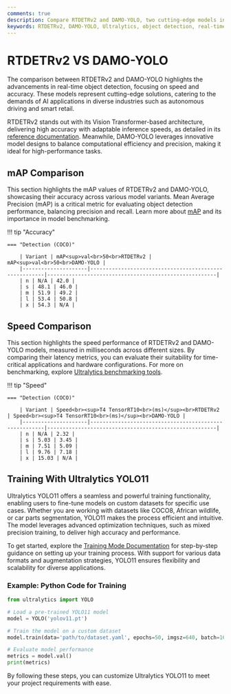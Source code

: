 ```yaml
---
comments: true
description: Compare RTDETRv2 and DAMO-YOLO, two cutting-edge models in real-time object detection and computer vision. Explore their performance, features, and capabilities for real-time AI and edge AI applications. Learn how these models excel in advanced scenarios and redefine the benchmarks for object detection tasks.
keywords: RTDETRv2, DAMO-YOLO, Ultralytics, object detection, real-time AI, edge AI, computer vision, real-time detection, AI models comparison
---
```


# RTDETRv2 VS DAMO-YOLO

The comparison between RTDETRv2 and DAMO-YOLO highlights the advancements in real-time object detection, focusing on speed and accuracy. These models represent cutting-edge solutions, catering to the demands of AI applications in diverse industries such as autonomous driving and smart retail.

RTDETRv2 stands out with its Vision Transformer-based architecture, delivering high accuracy with adaptable inference speeds, as detailed in its [reference documentation](https://docs.ultralytics.com/reference/models/rtdetr/model/). Meanwhile, DAMO-YOLO leverages innovative model designs to balance computational efficiency and precision, making it ideal for high-performance tasks.


## mAP Comparison

This section highlights the mAP values of RTDETRv2 and DAMO-YOLO, showcasing their accuracy across various model variants. Mean Average Precision (mAP) is a critical metric for evaluating object detection performance, balancing precision and recall. Learn more about [mAP](https://www.ultralytics.com/glossary/mean-average-precision-map) and its importance in model benchmarking.


!!! tip "Accuracy"

	=== "Detection (COCO)"

		| Variant | mAP<sup>val<br>50<br>RTDETRv2 | mAP<sup>val<br>50<br>DAMO-YOLO |
		|---------------------|-------------------------------------------------------|-------------------------------------------------------|
		| n | N/A | 42.0 |
		| s | 48.1 | 46.0 |
		| m | 51.9 | 49.2 |
		| l | 53.4 | 50.8 |
		| x | 54.3 | N/A |
		

## Speed Comparison

This section highlights the speed performance of RTDETRv2 and DAMO-YOLO models, measured in milliseconds across different sizes. By comparing their latency metrics, you can evaluate their suitability for time-critical applications and hardware configurations. For more on benchmarking, explore [Ultralytics benchmarking tools](https://docs.ultralytics.com/reference/utils/benchmarks/).


!!! tip "Speed"

	=== "Detection (COCO)"

		| Variant | Speed<br><sup>T4 TensorRT10<br>(ms)</sup><br>RTDETRv2 | Speed<br><sup>T4 TensorRT10<br>(ms)</sup><br>DAMO-YOLO |
		|---------------------|-------------------------------------------------------|-------------------------------------------------------|
		| n | N/A | 2.32 |
		| s | 5.03 | 3.45 |
		| m | 7.51 | 5.09 |
		| l | 9.76 | 7.18 |
		| x | 15.03 | N/A |

## Training With Ultralytics YOLO11

Ultralytics YOLO11 offers a seamless and powerful training functionality, enabling users to fine-tune models on custom datasets for specific use cases. Whether you are working with datasets like COCO8, African wildlife, or car parts segmentation, YOLO11 makes the process efficient and intuitive. The model leverages advanced optimization techniques, such as mixed precision training, to deliver high accuracy and performance.

To get started, explore the [Training Mode Documentation](https://docs.ultralytics.com/modes/train/) for step-by-step guidance on setting up your training process. With support for various data formats and augmentation strategies, YOLO11 ensures flexibility and scalability for diverse applications.

### Example: Python Code for Training

```python
from ultralytics import YOLO

# Load a pre-trained YOLO11 model
model = YOLO('yolov11.pt')

# Train the model on a custom dataset
model.train(data='path/to/dataset.yaml', epochs=50, imgsz=640, batch=16)

# Evaluate model performance
metrics = model.val()
print(metrics)
```

By following these steps, you can customize Ultralytics YOLO11 to meet your project requirements with ease.
